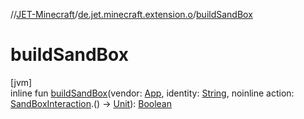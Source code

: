 //[JET-Minecraft](../../index.md)/[de.jet.minecraft.extension.o](index.md)/[buildSandBox](build-sand-box.md)

# buildSandBox

[jvm]\
inline fun [buildSandBox](build-sand-box.md)(vendor: [App](../de.jet.minecraft.structure.app/-app/index.md), identity: [String](https://kotlinlang.org/api/latest/jvm/stdlib/kotlin/-string/index.html), noinline action: [SandBoxInteraction](../de.jet.minecraft.runtime.sandbox/-sand-box-interaction/index.md).() -&gt; [Unit](https://kotlinlang.org/api/latest/jvm/stdlib/kotlin/-unit/index.html)): [Boolean](https://kotlinlang.org/api/latest/jvm/stdlib/kotlin/-boolean/index.html)
